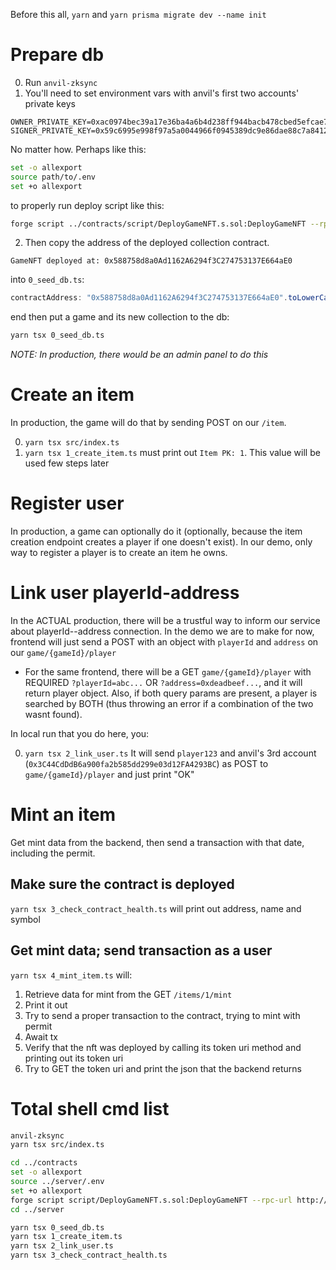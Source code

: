 Before this all, `yarn` and `yarn prisma migrate dev --name init`
# Prepare db

0. Run `anvil-zksync`
1. You'll need to set environment vars with anvil's first two accounts' private keys
```env
OWNER_PRIVATE_KEY=0xac0974bec39a17e36ba4a6b4d238ff944bacb478cbed5efcae784d7bf4f2ff80
SIGNER_PRIVATE_KEY=0x59c6995e998f97a5a0044966f0945389dc9e86dae88c7a8412f4603b6b78690d
```
No matter how. Perhaps like this:
```sh
set -o allexport
source path/to/.env
set +o allexport
```
to properly run deploy script like this:
```sh
forge script ../contracts/script/DeployGameNFT.s.sol:DeployGameNFT --rpc-url http://localhost:8011 --broadcast
```
2. Then copy the address of the deployed collection contract.
```log
GameNFT deployed at: 0x588758d8a0Ad1162A6294f3C274753137E664aE0
```
into `0_seed_db.ts`:
```ts
contractAddress: "0x588758d8a0Ad1162A6294f3C274753137E664aE0".toLowerCase()
```
end then put a game and its new collection to the db:
```sh
yarn tsx 0_seed_db.ts
```
*NOTE: In production, there would be an admin panel to do this*
# Create an item
In production, the game will do that by sending POST on our `/item`.

0. `yarn tsx src/index.ts`
1. `yarn tsx 1_create_item.ts` must print out `Item PK: 1`. This value will be used few steps later

# Register user
In production, a game can optionally do it (optionally, because the item creation endpoint creates a player if one doesn't exist).
In our demo, only way to register a player is to create an item he owns.

# Link user playerId-address
In the ACTUAL production, there will be a trustful way to inform our service about playerId--address connection.
In the demo we are to make for now, frontend will just send a POST with an object with `playerId` and `address` on our `game/{gameId}/player`
- For the same frontend, there will be a GET `game/{gameId}/player` with REQUIRED `?playerId=abc...` OR `?address=0xdeadbeef...`, and it will return player object. Also, if both query params are present, a player is searched by BOTH (thus throwing an error if a combination of the two wasnt found).

In local run that you do here, you:

0. `yarn tsx 2_link_user.ts`
It will send `player123` and anvil's 3rd account (`0x3C44CdDdB6a900fa2b585dd299e03d12FA4293BC`) as POST to `game/{gameId}/player` and just print "OK"

# Mint an item
Get mint data from the backend, then send a transaction with that date, including the permit.
## Make sure the contract is deployed
`yarn tsx 3_check_contract_health.ts` will print out address, name and symbol
## Get mint data; send transaction as a user
`yarn tsx 4_mint_item.ts` will:
1. Retrieve data for mint from the GET `/items/1/mint`
2. Print it out
3. Try to send a proper transaction to the contract, trying to mint with permit
4. Await tx
5. Verify that the nft was deployed by calling its token uri method and printing out its token uri
6. Try to GET the token uri and print the json that the backend returns



# Total shell cmd list
```sh
anvil-zksync
yarn tsx src/index.ts

cd ../contracts
set -o allexport
source ../server/.env
set +o allexport
forge script script/DeployGameNFT.s.sol:DeployGameNFT --rpc-url http://localhost:8011 --broadcast --zksync
cd ../server

yarn tsx 0_seed_db.ts
yarn tsx 1_create_item.ts
yarn tsx 2_link_user.ts
yarn tsx 3_check_contract_health.ts
```